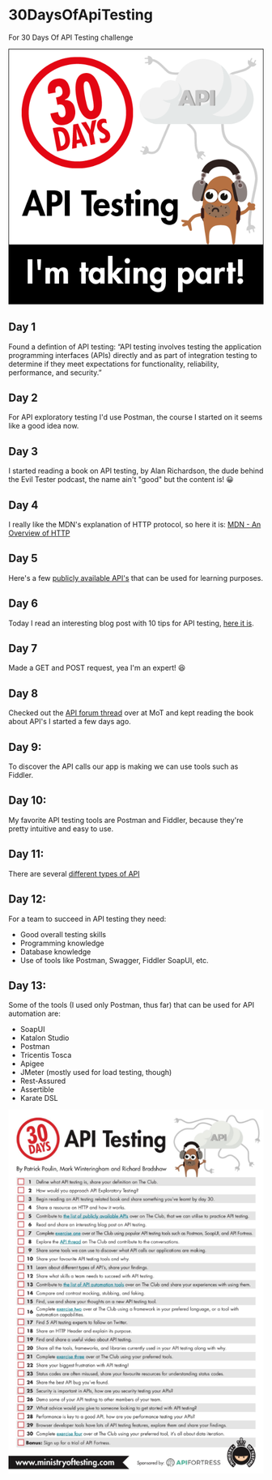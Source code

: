# 30DaysOfApiTesting
For 30 Days Of API Testing challenge

![30 Days Of API Testing Challenge Badge](30_Days_of_API_Testing_Images_BADGE.png)

## Day 1
Found a defintion of API testing: “API testing involves testing the application programming interfaces (APIs) directly and as part of integration testing to determine if they meet expectations for functionality, reliability, performance, and security.” 

## Day 2
For API exploratory testing I'd use Postman, the course I started on it seems like a good idea now.

## Day 3
I started reading a book on API testing, by Alan Richardson, the dude behind the Evil Tester podcast, the name ain't "good" but the content is! 😀

## Day 4
I really like the MDN's explanation of HTTP protocol, so here it is: [MDN - An Overview of HTTP](https://developer.mozilla.org/en-US/docs/Web/HTTP/Overview)

## Day 5
Here's a few [publicly available API's](https://rapidapi.com/collection/list-of-free-apis) that can be used for learning purposes.

## Day 6
Today I read an interesting blog post with 10 tips for API testing, [here it is](https://www.katalon.com/resources-center/blog/api-testing-tips/).

## Day 7
Made a GET and POST request, yea I'm an expert! 😆

## Day 8
Checked out the [API forum thread](https://club.ministryoftesting.com/c/all-testing-talk/api) over at MoT and kept reading the book about API's I started a few days ago.

## Day 9: 
To discover the API calls our app is making we can use tools such as Fiddler.

## Day 10: 
My favorite API testing tools are Postman and Fiddler, because they're pretty intuitive and easy to use.

## Day 11: 
There are several [different types of API](https://www.decipherzone.com/blog-detail/Types-of-APIs)

## Day 12:
For a team to succeed in API testing they need:
- Good overall testing skills
- Programming knowledge 
- Database knowledge
- Use of tools like Postman, Swagger, Fiddler SoapUI, etc.

## Day 13:
Some of the tools (I used only Postman, thus far) that can be used for API automation are: 
- SoapUI
- Katalon Studio
- Postman
- Tricentis Tosca
- Apigee
- JMeter (mostly used for load testing, though)
- Rest-Assured
- Assertible
- Karate DSL

![30 Days Of API Testing Challenge Goals](30DaysOfAPITestingChecklist.png)

